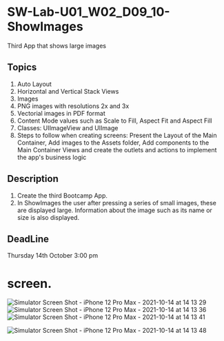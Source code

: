 # SW-Lab-U01_W02_D09_10-ShowImages
Third App that shows large images 

## Topics
1. Auto Layout
2. Horizontal and Vertical Stack Views
3. Images 
4. PNG images with resolutions 2x and 3x
5. Vectorial images in PDF format
6. Content Mode values such as Scale to Fill, Aspect Fit and Aspect Fill
7. Classes: UIImageView and UIImage
8. Steps to follow when creating screens: Present the Layout of the Main Container, Add images to the Assets folder, Add components to the Main Container Views and create the outlets and actions to implement the app's business logic

## Description
1. Create the third Bootcamp App. 
2. In ShowImages the user after pressing a series of small images, these are displayed large. Information about the image such as its name or size is also displayed.

## DeadLine 
Thursday 14th October 3:00 pm
# screen.
![Simulator Screen Shot - iPhone 12 Pro Max - 2021-10-14 at 14 13 29](https://user-images.githubusercontent.com/91871990/137307020-d988c7e3-25e8-423c-a5ea-b6d053e46409.png)
![Simulator Screen Shot - iPhone 12 Pro Max - 2021-10-14 at 14 13 36](https://user-images.githubusercontent.com/91871990/137307254-14f92015-db5b-41dc-b090-af9c2a5ba296.png)
![Simulator Screen Shot - iPhone 12 Pro Max - 2021-10-14 at 14 13 41](https://user-images.githubusercontent.com/91871990/137307275-1ab2643c-1fe2-4ba2-8670-c676b664f5ee.png)

![Simulator Screen Shot - iPhone 12 Pro Max - 2021-10-14 at 14 13 48](https://user-images.githubusercontent.com/91871990/137307292-4e32b12a-50eb-435e-8f51-6ab26371ad31.png)
